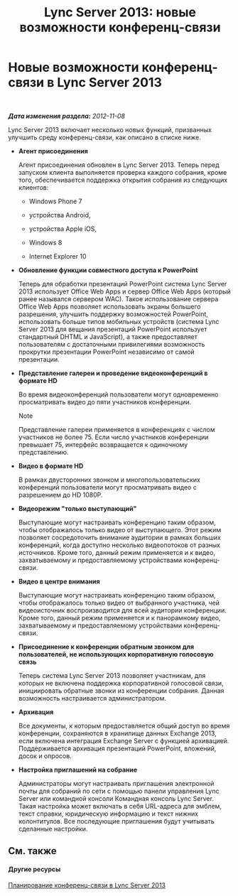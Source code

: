 ﻿---
title: 'Lync Server 2013: новые возможности конференц-связи'
TOCTitle: Новые возможности конференц-связи
ms:assetid: feeb81e8-1424-408c-a440-886aa0fb133c
ms:mtpsurl: https://technet.microsoft.com/ru-ru/library/Gg413085(v=OCS.15)
ms:contentKeyID: 49311781
ms.date: 05/19/2016
mtps_version: v=OCS.15
ms.translationtype: HT
---

# Новые возможности конференц-связи в Lync Server 2013

 

_**Дата изменения раздела:** 2012-11-08_

Lync Server 2013 включает несколько новых функций, призванных улучшить среду конференц-связи, как описано в списке ниже.

  - **Агент присоединения**
    
    Агент присоединения обновлен в Lync Server 2013. Теперь перед запуском клиента выполняется проверка каждого собрания, кроме того, обеспечивается поддержка открытия собрания из следующих клиентов:
    
      - Windows Phone 7
    
      - устройства Android,
    
      - устройства Apple iOS,
    
      - Windows 8
    
      - Internet Explorer 10

  - **Обновление функции совместного доступа к PowerPoint**
    
    Теперь для обработки презентаций PowerPoint система Lync Server 2013 использует Office Web Apps и сервер Office Web Apps (который ранее назывался сервером WAC). Такое использование сервера Office Web Apps позволяет использовать экраны большего разрешения, улучшить поддержку возможностей PowerPoint, использовать больше типов мобильных устройств (система Lync Server 2013 для вещания презентаций PowerPoint использует стандартный DHTML и JavaScript), а также предоставляет пользователям с достаточными привилегиями возможность прокрутки презентации PowerPoint независимо от самой презентации.

  - **Представление галереи и проведение видеоконференций в формате HD**
    
    Во время видеоконференций пользователи могут одновременно просматривать видео до пяти участников конференции.
    
    > [!note]  
    > Представление галереи применяется в конференциях с числом участников не более 75. Если число участников конференции превышает 75, интерфейс возвращается к одиночному представлению.

  - **Видео в формате HD**
    
    В рамках двусторонних звонком и многопользовательских конференций пользователи могут просматривать видео с разрешением до HD 1080P.

  - **Видеорежим "только выступающий"**
    
    Выступающие могут настраивать конференцию таким образом, чтобы отображалось только видео от выступающего. Этот режим позволяет сосредоточить внимание аудитории в рамках больших конференций, когда доступно несколько видеопотоков от разных источников. Кроме того, данный режим применяется и к видео, захватываемому и предоставляемому устройствами конференц-связи.

  - **Видео в центре внимания**
    
    Выступающие могут настраивать конференцию таким образом, чтобы отображалось только видео от выбранного участника, чей видеоисточник воспроизводится для всей аудитории конференции. Кроме того, данный режим применяется и к панорамному видео, захватываемому и предоставляемому устройствами конференц-связи.

  - **Присоединение к конференции обратным звонком для пользователей, не использующих корпоративную голосовую связь**
    
    Теперь система Lync Server 2013 позволяет участникам, для которых не включена поддержка корпоративной голосовой связи, инициировать обратные звонки из конференции собрания. Данная возможность настраивается администратором.

  - **Архивация**
    
    Все документы, к которым предоставляется общий доступ во время конференции, сохраняются в хранилище данных Exchange 2013, если включена интеграция Exchange Server с функцией архивацией. Поддерживается архивация презентаций PowerPoint, вложений, досок и опросов.

  - **Настройка приглашений на собрание**
    
    Администраторы могут настраивать приглашения электронной почты для собраний по сети с помощью панели управления Lync Server или командной консоли Командная консоль Lync Server. Такая настройка может включать в себя URL-адреса для эмблем, текст справки, юридическую информацию и текст нижних колонтитулов. Все последующие приглашения будут учитывать сделанные настройки.

## См. также

#### Другие ресурсы

[Планирование конференц-связи в Lync Server 2013](lync-server-2013-planning-for-conferencing.md)

